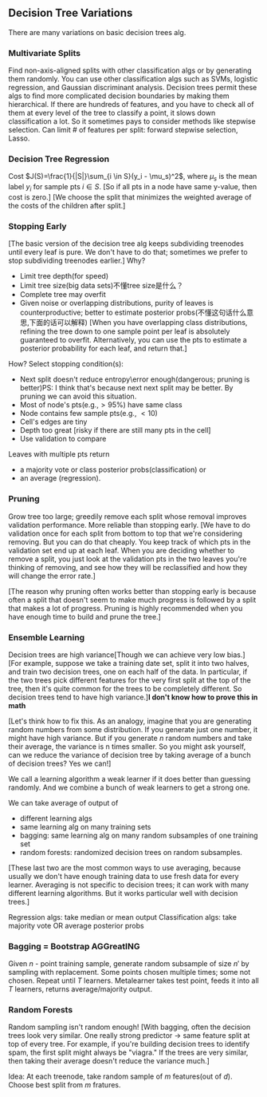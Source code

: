 ## Decision Tree Variations
There are many variations on basic decision trees alg.
### Multivariate Splits
Find non-axis-aligned splits with other classification algs or by generating them randomly.
You can use other classification algs such as SVMs, logistic regression, and Gaussian discriminant analysis. Decision trees permit these algs to find more complicated decision boundaries by making them hierarchical.
If there are hundreds of features, and you have to check all of them at every level of the tree to classify a point, it slows down classification a lot. So it sometimes pays to consider methods like stepwise selection.
Can limit $\#$ of features per split: forward stepwise selection, Lasso.

### Decision Tree Regression
Cost $J(S)=\frac{1}{|S|}\sum_{i \in S}(y_i - \mu_s)^2$, where $\mu_s$ is the mean label $y_i$ for sample pts $i \in S$.
[So if all pts in a node have same y-value, then cost is zero.]
[We choose the split that minimizes the weighted average of the costs of the children after split.]

### Stopping Early
[The basic version of the decision tree alg keeps subdividing treenodes until every leaf is pure. We don't have to do that; sometimes we prefer to stop subdividing treenodes earlier.]
Why?
* Limit tree depth(for speed)
* Limit tree size(big data sets)不懂tree size是什么？
* Complete tree may overfit
* Given noise or overlapping distributions, purity of leaves  is counterproductive; better to estimate posterior probs(不懂这句话什么意思,下面的话可以解释)
[When you have overlapping class distributions, refining the tree down to one sample point per leaf is absolutely guaranteed to overfit. Alternatively, you can use the pts to estimate a posterior probability for each leaf, and return that.]

How? Select stopping condition(s):
* Next split doesn't reduce entropy\error enough(dangerous; pruning is better)PS: I think that's because next next split may be better. By pruning we can avoid this situation.
* Most of node's pts(e.g.,$>95\%$) have same class
* Node contains few sample pts(e.g., $<10$)
* Cell's edges are tiny
* Depth too great [risky if there are still many pts in the cell]
* Use validation to compare

Leaves with multiple pts return
* a majority vote or class posterior probs(classification) or 
* an average (regression).

### Pruning
Grow tree too large; greedily remove each split whose removal improves validation performance. More reliable than stopping early.
[We have to do validation once for each split from bottom to top that we're considering removing. But you can do that cheaply. You keep track of which pts in the validation set end up at each leaf. When you are deciding whether to remove a split, you just look at the validation pts in the two leaves you're thinking of removing, and see how they will be reclassified and how they will change the error rate.]

[The reason why pruning often works better than stopping early is because often a split that doesn't seem to make much progress is followed by a split that makes a lot of progress. Pruning is highly recommended when you have enough time to build and prune the tree.]

### Ensemble Learning
Decision trees are high variance[Though we can achieve very low bias.]
[For example, suppose we take a training date set, split it into two halves, and train two decision trees, one on each half of the data. In particular, if the two trees pick different features for the very first split at the top of the tree, then it's quite common for the trees to be completely different. So decision trees tend to have high variance.]**I don't know how to prove this in math**

[Let's think how to fix this. As an analogy, imagine that you are generating random numbers from some distribution. If you generate just one number, it might have high variance. But if you generate $n$ random numbers and take their average, the variance is n times smaller. So you might ask yourself, can we reduce the variance of decision tree by taking average of a bunch of decision trees? Yes we can!]

We call a learning algorithm a weak learner if it does better than guessing randomly. And we combine a bunch of weak learners to get a strong one. 

We can take average of output of
* different learning algs
* same learning alg on many training sets
* bagging: same learning alg on many random subsamples of one training set
* random forests: randomized decision trees on random subsamples.

[These last two are the most common ways to use averaging, because usually we don't have enough training data to use fresh data for every learner. Averaging is not specific to decision trees; it can work with many different learning algorithms. But it works particular well with decision trees.]

Regression algs: take median or mean output
Classification algs: take majority vote OR average posterior probs

### Bagging = Bootstrap AGGreatING
Given $n$ - point training sample, generate random subsample of size $n'$ by sampling with replacement. Some points chosen multiple times; some not chosen.
Repeat until $T$ learners. Metalearner takes test point, feeds it into all $T$ learners, returns average/majority output.

### Random Forests
Random sampling isn't random enough!
[With bagging, often the decision trees look very similar. 
One really strong predictor $\rightarrow$ same feature split at top of every tree.
For example, if you're building decision trees to identify spam, the first split might always be "viagra." If the trees are very similar, then taking their average doesn't reduce the variance much.]

Idea: At each treenode, take random sample of $m$ features(out of $d$).
Choose best split from $m$ fratures.